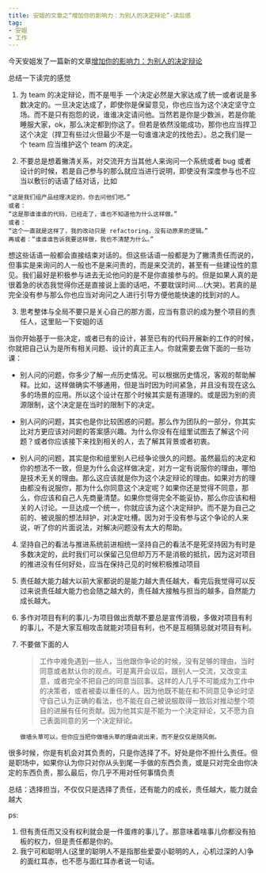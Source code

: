 ```yaml
---
title: 安姐的文章之“增加你的影响力：为别人的决定辩论”-读后感
tag:
- 安姐
- 工作
---
```


今天安姐发了一篇新的文章[增加你的影响力：为别人的决定辩论](https://mp.weixin.qq.com/s/CUPJfsMRSwODcajVjZu42Q)

总结一下读完的感觉

1.  为 team 的决定辩论，而不是甩手
    一个决定必然是大家达成了统一或者说是多数决定的。一旦决定达成了，即使你是保留意见，你也应当为这个决定坚守立场。而不是只有抱怨的说，谁谁决定请问他。当然若是你是少数派，若是你能睡服大家，ok，那么决定都到你这了。但若是依然没能成功，那你也应当捍卫这个决定（捍卫有些过火但最少不是一句谁谁决定的找他去）。总之我们是一个 team 应当维护这个 team 的决定。

2.  不要总是想着撇清关系，对交流开方当其他人来询问一个系统或者 bug 或者设计的时候，若是自己参与的那么就应当进行说明，即使没有深度参与也不应当以敷衍的话语了结对话，比如

```·
“这是我们组产品经理决定的，你去问他们吧。”
或者：
“这是那谁谁谁的代码，已经走了，谁也不知道他为什么这样做。”
或者：
“这个一直就是这样了，我的改动只是 refactoring，没有动原来的逻辑。”
再或者：“谁谁谁告诉我要这样做，我也不清楚为什么。”
```

想这些话语一般都会直接结束对话的。但这些话语一般都是为了撇清责任而说的，但事实是来询问的人一般也不是来问责的，而是来交流的，甚至有一些建设性的意见。我们最好是积极参与进去无论他问的是不是你直接参与的。但是如果人真的是很着急的状态我觉得你还是直接说上面的话吧，不要耽误时间....(大哭)。若真的是完全没有参与那么你也应当对询问之人进行引导方便他能快速的找到对的人。

3.  思考整体与全局不要只是关心自己的那方面，应当有意识的成为整个项目的责任人，这里贴一下安姐的话

当你开始基于一些决定，或者已有的设计，甚至已有的代码开展新的工作的时候，你就把自己认为是所有相关问题、设计的真正主人。你就需要去做下面的一些功课：

*   别人问的问题，你多少了解一点历史情况。可以根据历史情况，客观的帮助解释。比如，这样做确实不够通用，但是当时因为时间紧急，并且没有现在这么多的场景的应用。所以这个设计在那个时候其实是有道理的。或是因为别的资源限制，这个决定是在当时的限制下的决定。

*   别人问的问题，其实也是你比较困惑的问题。那么作为团队的一部分，你其实比对方更应该对问题的答案感兴趣。为什么你没有在组里试图去了解这个问题？或者你应该接下来找到相关的人，去了解其背景或者初衷。

*   别人问的问题，其实是你和组里别人已经争论很久的问题。虽然最后的决定和你的想法不一致，但是为什么会这样做决定，对方一定有说服你的理由，哪怕是技术无关的理由。那么这应该就是你为这个决定辩论的理由。如果对方的理由都没有说服你，那为什么你同意这个决定呢？如果你还是觉得不同意，那么，你应该和自己人先商量清楚。如果你觉得完全不能妥协，那么你应该和相关的人讨论。一旦达成一个统一，你就应该为这个决定辩护。而不是为自己之前的、被说服的想法辩护，对决定吐槽。因为对于没有参与这个争论的人来说，听了你的片面说法，对解决问题没有太大的帮助。

4.  坚持自己的看法与推进系统前进相统一坚持自己的看法不是死坚持因为有时是多数决定的，此时我们可以保留己见但却万万不是消极的抵抗，因为这对项目的推进没有任何好处，应当在保持己见的时候积极推动项目

5.  责任越大能力越大以前大家都说的是能力越大责任越大，看完后我觉得可以反过来说责任越大能力也会随之越大的，责任越大接触与担当的越多，自然能力成长越大。

6.  多作对项目有利的事儿-为项目做出贡献不要总是宣传消极，多做对项目有利的事儿，不是大家互相攻击就能对项目有利，也不是互相猜忌就对项目有利。

7)  不要做下面的人

    > 工作中难免遇到一些人，当他跟你争论的时候，没有足够的理由，当时同意或者默认你的观点。可是离开会议后，跟别人一交流，又改变主意，或者完全不把自己的同意当回事。这样的人几乎不可能成为工作中的决策者，或者被委以重任的人。因为他既不能在和不同意见争论时坚守自己认为正确的看法，也不能在自己被说服取得一致后对推动整个项目的进展有任何贡献。因为他其实是不能为一个决定辩论，又不愿为自己表面同意的另一个决定辩论。

        做墙头草可以，但你应当把你做墙头草的理由说出来，而不是仅仅是随风倒。

很多时候，你是有机会对其负责的，只是你选择了不。好处是你不担什么责任。但是职场中，如果你认为你只对你从头到尾一手做的东西负责，或是只对完全由你决定的东西负责，那么最后，你几乎不用对任何事情负责

总结：选择担当，不仅仅只是选择了责任，还有能力的成长，责任越大，能力就会越大

ps:

1.  但有责任而又没有权利就会是一件蛋疼的事儿了。那意味着啥事儿你都没有拍板的权力，但是责任都是你的。
2.  我宁可和聪明人(这里的聪明人不是指那些爱耍小聪明的人，心机过深的人)争的面红耳赤，也不愿与面红耳赤者说一句话。
